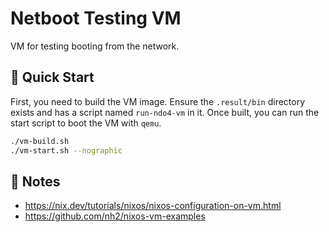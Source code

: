 # Netboot Testing VM

VM for testing booting from the network.

## 🚀 Quick Start

First, you need to build the VM image. Ensure the `.result/bin` directory exists and has a script named `run-ndo4-vm` in it. Once built, you can run the start script to boot the VM with `qemu`.

```bash
./vm-build.sh
./vm-start.sh --nographic
```

## 📝 Notes

- https://nix.dev/tutorials/nixos/nixos-configuration-on-vm.html
- https://github.com/nh2/nixos-vm-examples
